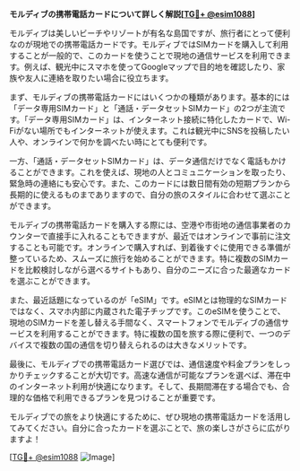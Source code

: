 **モルディブの携帯電話カードについて詳しく解説[[TG💪+ @esim1088](https://t.me/s/esim1088)]**

モルディブは美しいビーチやリゾートが有名な島国ですが、旅行者にとって便利なのが現地での携帯電話カードです。モルディブではSIMカードを購入して利用することが一般的で、このカードを使うことで現地の通信サービスを利用できます。例えば、観光中にスマホを使ってGoogleマップで目的地を確認したり、家族や友人に連絡を取りたい場合に役立ちます。

まず、モルディブの携帯電話カードにはいくつかの種類があります。基本的には「データ専用SIMカード」と「通話・データセットSIMカード」の2つが主流です。「データ専用SIMカード」は、インターネット接続に特化したカードで、Wi-Fiがない場所でもインターネットが使えます。これは観光中にSNSを投稿したい人や、オンラインで何かを調べたい時にとても便利です。

一方、「通話・データセットSIMカード」は、データ通信だけでなく電話もかけることができます。これを使えば、現地の人とコミュニケーションを取ったり、緊急時の連絡にも安心です。また、このカードには数日間有効の短期プランから長期的に使えるものまでありますので、自分の旅のスタイルに合わせて選ぶことができます。

モルディブの携帯電話カードを購入する際には、空港や市街地の通信事業者のカウンターで直接手に入れることもできますが、最近ではオンラインで事前に注文することも可能です。オンラインで購入すれば、到着後すぐに使用できる準備が整っているため、スムーズに旅行を始めることができます。特に複数のSIMカードを比較検討しながら選べるサイトもあり、自分のニーズに合った最適なカードを選ぶことができます。

また、最近話題になっているのが「eSIM」です。eSIMとは物理的なSIMカードではなく、スマホ内部に内蔵された電子チップです。このeSIMを使うことで、現地のSIMカードを差し替える手間なく、スマートフォンでモルディブの通信サービスを利用することができます。特に複数の国を旅する際に便利で、一つのデバイスで複数の国の通信を切り替えられるのは大きなメリットです。

最後に、モルディブでの携帯電話カード選びでは、通信速度や料金プランをしっかりチェックすることが大切です。高速な通信が可能なプランを選べば、滞在中のインターネット利用が快適になります。そして、長期間滞在する場合でも、合理的な価格で利用できるプランを見つけることが重要です。

モルディブでの旅をより快適にするために、ぜひ現地の携帯電話カードを活用してみてください。自分に合ったカードを選ぶことで、旅の楽しさがさらに広がりますよ！

[[TG💪+ @esim1088](https://t.me/s/esim1088) ![Image](https://i.postimg.cc/Y0z9fWf4/image.png)]